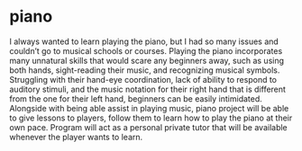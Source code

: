 # piano
I always wanted to learn playing the piano, but I had so many issues and couldn’t go to musical schools or courses. 
Playing the piano incorporates many unnatural skills that would scare any beginners away, such as using both hands, sight-reading their music, and recognizing musical symbols. Struggling with their hand-eye coordination, lack of ability to respond to auditory stimuli, and the music notation for their right hand that is different from the one for their left hand, beginners can be easily intimidated.
Alongside with being able assist in playing music, piano project will be able to give lessons to players, follow them to learn how to play the piano at their own pace. Program will act as a personal private tutor that will be available whenever the player wants to learn.

